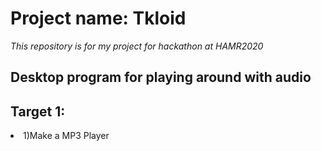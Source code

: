 # Project name: Tkloid
<i>This repository is for my project for hackathon at HAMR2020</i>

## Desktop program for playing around with audio

## Target 1:
<li>1)Make a MP3 Player</li>
